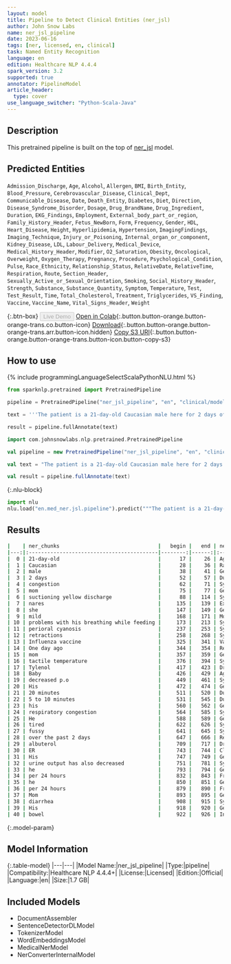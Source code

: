 ```yaml
---
layout: model
title: Pipeline to Detect Clinical Entities (ner_jsl)
author: John Snow Labs
name: ner_jsl_pipeline
date: 2023-06-16
tags: [ner, licensed, en, clinical]
task: Named Entity Recognition
language: en
edition: Healthcare NLP 4.4.4
spark_version: 3.2
supported: true
annotator: PipelineModel
article_header:
  type: cover
use_language_switcher: "Python-Scala-Java"
---
```


## Description

This pretrained pipeline is built on the top of [ner_jsl](https://nlp.johnsnowlabs.com/2022/10/19/ner_jsl_en.html) model.

## Predicted Entities

`Admission_Discharge`, `Age`, `Alcohol`, `Allergen`, `BMI`, `Birth_Entity`, `Blood_Pressure`, `Cerebrovascular_Disease`, `Clinical_Dept`, `Communicable_Disease`, `Date`, `Death_Entity`, `Diabetes`, `Diet`, `Direction`, `Disease_Syndrome_Disorder`, `Dosage`, `Drug_BrandName`, `Drug_Ingredient`, `Duration`, `EKG_Findings`, `Employment`, `External_body_part_or_region`, `Family_History_Header`, `Fetus_NewBorn`, `Form`, `Frequency`, `Gender`, `HDL`, `Heart_Disease`, `Height`, `Hyperlipidemia`, `Hypertension`, `ImagingFindings`, `Imaging_Technique`, `Injury_or_Poisoning`, `Internal_organ_or_component`, `Kidney_Disease`, `LDL`, `Labour_Delivery`, `Medical_Device`, `Medical_History_Header`, `Modifier`, `O2_Saturation`, `Obesity`, `Oncological`, `Overweight`, `Oxygen_Therapy`, `Pregnancy`, `Procedure`, `Psychological_Condition`, `Pulse`, `Race_Ethnicity`, `Relationship_Status`, `RelativeDate`, `RelativeTime`, `Respiration`, `Route`, `Section_Header`, `Sexually_Active_or_Sexual_Orientation`, `Smoking`, `Social_History_Header`, `Strength`, `Substance`, `Substance_Quantity`, `Symptom`, `Temperature`, `Test`, `Test_Result`, `Time`, `Total_Cholesterol`, `Treatment`, `Triglycerides`, `VS_Finding`, `Vaccine`, `Vaccine_Name`, `Vital_Signs_Header`, `Weight`



{:.btn-box}
<button class="button button-orange" disabled>Live Demo</button>
[Open in Colab](https://colab.research.google.com/github/JohnSnowLabs/spark-nlp-workshop/blob/master/healthcare-nlp/07.0.Pretrained_Clinical_Pipelines.ipynb){:.button.button-orange.button-orange-trans.co.button-icon}
[Download](https://s3.amazonaws.com/auxdata.johnsnowlabs.com/clinical/models/ner_jsl_pipeline_en_4.4.4_3.2_1686951093045.zip){:.button.button-orange.button-orange-trans.arr.button-icon.hidden}
[Copy S3 URI](s3://auxdata.johnsnowlabs.com/clinical/models/ner_jsl_pipeline_en_4.4.4_3.2_1686951093045.zip){:.button.button-orange.button-orange-trans.button-icon.button-copy-s3}

## How to use

<div class="tabs-box" markdown="1">
{% include programmingLanguageSelectScalaPythonNLU.html %}

```python
from sparknlp.pretrained import PretrainedPipeline

pipeline = PretrainedPipeline("ner_jsl_pipeline", "en", "clinical/models")

text = '''The patient is a 21-day-old Caucasian male here for 2 days of congestion - mom has been suctioning yellow discharge from the patient's nares, plus she has noticed some mild problems with his breathing while feeding (but negative for any perioral cyanosis or retractions). Additionally, there is no side effect observed after Influenza vaccine. One day ago, mom also noticed a tactile temperature and gave the patient Tylenol. Baby also has had some decreased p.o. intake. His normal breast-feeding is down from 20 minutes q.2h. to 5 to 10 minutes secondary to his respiratory congestion. He sleeps well, but has been more tired and has been fussy over the past 2 days. The parents noticed no improvement with albuterol treatments given in the ER. His urine output has also decreased; normally he has 8 to 10 wet and 5 dirty diapers per 24 hours, now he has down to 4 wet diapers per 24 hours. Mom denies any diarrhea. His bowel movements are yellow colored and soft in nature.'''

result = pipeline.fullAnnotate(text)
```
```scala
import com.johnsnowlabs.nlp.pretrained.PretrainedPipeline

val pipeline = new PretrainedPipeline("ner_jsl_pipeline", "en", "clinical/models")

val text = "The patient is a 21-day-old Caucasian male here for 2 days of congestion - mom has been suctioning yellow discharge from the patient's nares, plus she has noticed some mild problems with his breathing while feeding (but negative for any perioral cyanosis or retractions). Additionally, there is no side effect observed after Influenza vaccine. One day ago, mom also noticed a tactile temperature and gave the patient Tylenol. Baby also has had some decreased p.o. intake. His normal breast-feeding is down from 20 minutes q.2h. to 5 to 10 minutes secondary to his respiratory congestion. He sleeps well, but has been more tired and has been fussy over the past 2 days. The parents noticed no improvement with albuterol treatments given in the ER. His urine output has also decreased; normally he has 8 to 10 wet and 5 dirty diapers per 24 hours, now he has down to 4 wet diapers per 24 hours. Mom denies any diarrhea. His bowel movements are yellow colored and soft in nature."

val result = pipeline.fullAnnotate(text)
```


{:.nlu-block}
```python
import nlu
nlu.load("en.med_ner.jsl.pipeline").predict("""The patient is a 21-day-old Caucasian male here for 2 days of congestion - mom has been suctioning yellow discharge from the patient's nares, plus she has noticed some mild problems with his breathing while feeding (but negative for any perioral cyanosis or retractions). Additionally, there is no side effect observed after Influenza vaccine. One day ago, mom also noticed a tactile temperature and gave the patient Tylenol. Baby also has had some decreased p.o. intake. His normal breast-feeding is down from 20 minutes q.2h. to 5 to 10 minutes secondary to his respiratory congestion. He sleeps well, but has been more tired and has been fussy over the past 2 days. The parents noticed no improvement with albuterol treatments given in the ER. His urine output has also decreased; normally he has 8 to 10 wet and 5 dirty diapers per 24 hours, now he has down to 4 wet diapers per 24 hours. Mom denies any diarrhea. His bowel movements are yellow colored and soft in nature.""")
```

</div>

## Results

```bash
|    | ner_chunks                                |   begin |   end | ner_label                    |   confidence |
|---:|:------------------------------------------|--------:|------:|:-----------------------------|-------------:|
|  0 | 21-day-old                                |      17 |    26 | Age                          |     0.997    |
|  1 | Caucasian                                 |      28 |    36 | Race_Ethnicity               |     0.9995   |
|  2 | male                                      |      38 |    41 | Gender                       |     0.9998   |
|  3 | 2 days                                    |      52 |    57 | Duration                     |     0.805    |
|  4 | congestion                                |      62 |    71 | Symptom                      |     0.9049   |
|  5 | mom                                       |      75 |    77 | Gender                       |     0.9907   |
|  6 | suctioning yellow discharge               |      88 |   114 | Symptom                      |     0.268133 |
|  7 | nares                                     |     135 |   139 | External_body_part_or_region |     0.7284   |
|  8 | she                                       |     147 |   149 | Gender                       |     0.9978   |
|  9 | mild                                      |     168 |   171 | Modifier                     |     0.7517   |
| 10 | problems with his breathing while feeding |     173 |   213 | Symptom                      |     0.664583 |
| 11 | perioral cyanosis                         |     237 |   253 | Symptom                      |     0.6869   |
| 12 | retractions                               |     258 |   268 | Symptom                      |     0.9912   |
| 13 | Influenza vaccine                         |     325 |   341 | Vaccine_Name                 |     0.833    |
| 14 | One day ago                               |     344 |   354 | RelativeDate                 |     0.8667   |
| 15 | mom                                       |     357 |   359 | Gender                       |     0.9991   |
| 16 | tactile temperature                       |     376 |   394 | Symptom                      |     0.3339   |
| 17 | Tylenol                                   |     417 |   423 | Drug_BrandName               |     0.9988   |
| 18 | Baby                                      |     426 |   429 | Age                          |     0.9634   |
| 19 | decreased p.o                             |     449 |   461 | Symptom                      |     0.75925  |
| 20 | His                                       |     472 |   474 | Gender                       |     0.9998   |
| 21 | 20 minutes                                |     511 |   520 | Duration                     |     0.48575  |
| 22 | 5 to 10 minutes                           |     531 |   545 | Duration                     |     0.526575 |
| 23 | his                                       |     560 |   562 | Gender                       |     0.988    |
| 24 | respiratory congestion                    |     564 |   585 | Symptom                      |     0.6168   |
| 25 | He                                        |     588 |   589 | Gender                       |     0.9992   |
| 26 | tired                                     |     622 |   626 | Symptom                      |     0.8745   |
| 27 | fussy                                     |     641 |   645 | Symptom                      |     0.8509   |
| 28 | over the past 2 days                      |     647 |   666 | RelativeDate                 |     0.60494  |
| 29 | albuterol                                 |     709 |   717 | Drug_Ingredient              |     0.9876   |
| 30 | ER                                        |     743 |   744 | Clinical_Dept                |     0.9974   |
| 31 | His                                       |     747 |   749 | Gender                       |     0.9996   |
| 32 | urine output has also decreased           |     751 |   781 | Symptom                      |     0.39878  |
| 33 | he                                        |     793 |   794 | Gender                       |     0.997    |
| 34 | per 24 hours                              |     832 |   843 | Frequency                    |     0.462333 |
| 35 | he                                        |     850 |   851 | Gender                       |     0.9983   |
| 36 | per 24 hours                              |     879 |   890 | Frequency                    |     0.562167 |
| 37 | Mom                                       |     893 |   895 | Gender                       |     0.9997   |
| 38 | diarrhea                                  |     908 |   915 | Symptom                      |     0.9956   |
| 39 | His                                       |     918 |   920 | Gender                       |     0.9997   |
| 40 | bowel                                     |     922 |   926 | Internal_organ_or_component  |     0.9218   |
```

{:.model-param}
## Model Information

{:.table-model}
|---|---|
|Model Name:|ner_jsl_pipeline|
|Type:|pipeline|
|Compatibility:|Healthcare NLP 4.4.4+|
|License:|Licensed|
|Edition:|Official|
|Language:|en|
|Size:|1.7 GB|

## Included Models

- DocumentAssembler
- SentenceDetectorDLModel
- TokenizerModel
- WordEmbeddingsModel
- MedicalNerModel
- NerConverterInternalModel